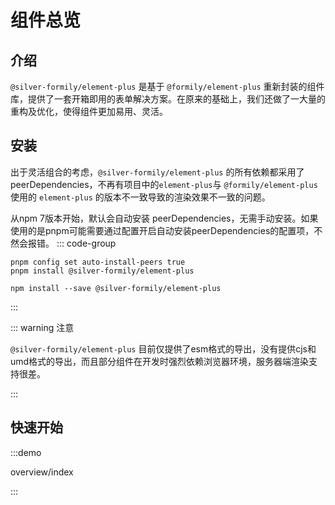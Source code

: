 # 组件总览

## 介绍

`@silver-formily/element-plus` 是基于 `@formily/element-plus` 重新封装的组件库，提供了一套开箱即用的表单解决方案。在原来的基础上，我们还做了一大量的重构及优化，使得组件更加易用、灵活。

## 安装

出于灵活组合的考虑，`@silver-formily/element-plus` 的所有依赖都采用了peerDependencies，不再有项目中的`element-plus`与 `@formily/element-plus` 使用的 `element-plus` 的版本不一致导致的渲染效果不一致的问题。

从npm 7版本开始，默认会自动安装 peerDependencies，无需手动安装。如果使用的是pnpm可能需要通过配置开启自动安装peerDependencies的配置项，不然会报错。
::: code-group

```shell [pnpm]
pnpm config set auto-install-peers true
pnpm install @silver-formily/element-plus
```

```shell [npm]
npm install --save @silver-formily/element-plus
```

:::

::: warning 注意

`@silver-formily/element-plus` 目前仅提供了esm格式的导出，没有提供cjs和umd格式的导出，而且部分组件在开发时强烈依赖浏览器环境，服务器端渲染支持很差。

:::

## 快速开始

:::demo

overview/index

:::
